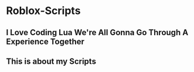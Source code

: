 # Roblox-Scripts
## I Love Coding Lua We're All Gonna Go Through A Experience Together
## This is about my Scripts
